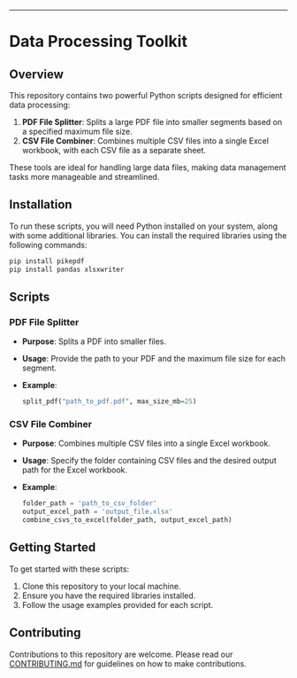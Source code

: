 ---

# Data Processing Toolkit

## Overview
This repository contains two powerful Python scripts designed for efficient data processing:
1. **PDF File Splitter**: Splits a large PDF file into smaller segments based on a specified maximum file size.
2. **CSV File Combiner**: Combines multiple CSV files into a single Excel workbook, with each CSV file as a separate sheet.

These tools are ideal for handling large data files, making data management tasks more manageable and streamlined.

## Installation
To run these scripts, you will need Python installed on your system, along with some additional libraries. You can install the required libraries using the following commands:

```bash
pip install pikepdf
pip install pandas xlsxwriter
```

## Scripts

### PDF File Splitter
- **Purpose**: Splits a PDF into smaller files.
- **Usage**: Provide the path to your PDF and the maximum file size for each segment.
- **Example**:

  ```python
  split_pdf("path_to_pdf.pdf", max_size_mb=25)
  ```

### CSV File Combiner
- **Purpose**: Combines multiple CSV files into a single Excel workbook.
- **Usage**: Specify the folder containing CSV files and the desired output path for the Excel workbook.
- **Example**:

  ```python
  folder_path = 'path_to_csv_folder'
  output_excel_path = 'output_file.xlsx'
  combine_csvs_to_excel(folder_path, output_excel_path)
  ```

## Getting Started
To get started with these scripts:
1. Clone this repository to your local machine.
2. Ensure you have the required libraries installed.
3. Follow the usage examples provided for each script.

## Contributing
Contributions to this repository are welcome. Please read our [CONTRIBUTING.md](CONTRIBUTING.md) for guidelines on how to make contributions.
